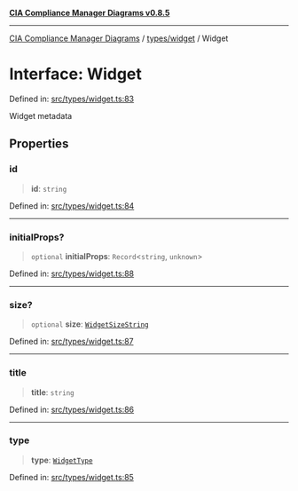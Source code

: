 [**CIA Compliance Manager Diagrams v0.8.5**](../../../README.md)

***

[CIA Compliance Manager Diagrams](../../../modules.md) / [types/widget](../README.md) / Widget

# Interface: Widget

Defined in: [src/types/widget.ts:83](https://github.com/Hack23/cia-compliance-manager/blob/3ae0301247f765ba03c8c0fe645db4718bb8af76/src/types/widget.ts#L83)

Widget metadata

## Properties

### id

> **id**: `string`

Defined in: [src/types/widget.ts:84](https://github.com/Hack23/cia-compliance-manager/blob/3ae0301247f765ba03c8c0fe645db4718bb8af76/src/types/widget.ts#L84)

***

### initialProps?

> `optional` **initialProps**: `Record`\<`string`, `unknown`\>

Defined in: [src/types/widget.ts:88](https://github.com/Hack23/cia-compliance-manager/blob/3ae0301247f765ba03c8c0fe645db4718bb8af76/src/types/widget.ts#L88)

***

### size?

> `optional` **size**: [`WidgetSizeString`](../type-aliases/WidgetSizeString.md)

Defined in: [src/types/widget.ts:87](https://github.com/Hack23/cia-compliance-manager/blob/3ae0301247f765ba03c8c0fe645db4718bb8af76/src/types/widget.ts#L87)

***

### title

> **title**: `string`

Defined in: [src/types/widget.ts:86](https://github.com/Hack23/cia-compliance-manager/blob/3ae0301247f765ba03c8c0fe645db4718bb8af76/src/types/widget.ts#L86)

***

### type

> **type**: [`WidgetType`](../type-aliases/WidgetType.md)

Defined in: [src/types/widget.ts:85](https://github.com/Hack23/cia-compliance-manager/blob/3ae0301247f765ba03c8c0fe645db4718bb8af76/src/types/widget.ts#L85)
